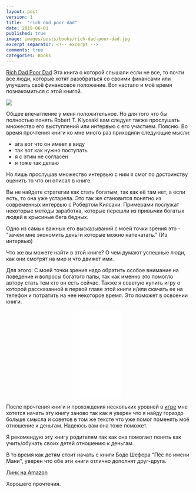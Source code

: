 ```yaml
---
layout: post
version: 1
title:  "rich dad poor dad"
date: 2019-06-01
published: true
image: images/posts/books/rich-dad-poor-dad.jpg
excerpt_separator: <!-- excerpt -->
comments: true
categories: Books
---
```


[Rich Dad Poor Dad](https://en.wikipedia.org/wiki/Rich_Dad_Poor_Dad)
Эта книга о которой слышали если не все, то почти все люди, которые хотят разобраться со своими финансами или улучшить своё финансовое положение.  Вот настало и моё время познакомиться с этой книгой. 

<!-- excerpt -->


<a target="_blank"  href="https://www.amazon.ca/gp/product/1612680194/ref=as_li_tl?ie=UTF8&camp=15121&creative=330641&creativeASIN=1612680194&linkCode=as2&tag=dlink01-20&linkId=ee56dec5c5a14488fca3a204ce6615ec"><img border="0" src="//ws-na.amazon-adsystem.com/widgets/q?_encoding=UTF8&MarketPlace=CA&ASIN=1612680194&ServiceVersion=20070822&ID=AsinImage&WS=1&Format=_SL250_&tag=dlink01-20" ></a><img src="//ir-ca.amazon-adsystem.com/e/ir?t=dlink01-20&l=am2&o=15&a=1612680194" width="1" height="1" border="0" alt="" style="border:none !important; margin:0px !important;" />
</div>

Общее впечатление у меня положительное. Но для того что бы полностью понять Robert T. Kiyosaki вам следует также прослушать множество его выступлений или интервью с его участием. Поясню. Во время прочтения книги ко мне много раз приходили следующие мысли:
- ага вот что он имеет в виду
- так вот как нужно поступать 
- я с этим не согласен 
- я тоже так делаю 

Но лишь прослушав множество интервью с ним я смог по достоинству оценить то что он описал в книге. 


Вы не найдете стратегии как стать богатым, так как её там нет, а если есть, то она уже устарела.  Это так же становится понятно из современных интервью с Робертом Киясаки. Примерами послужат некоторые методы заработка, которые перешли из привычки богатых людей в крысиные бега бедных. 


Одно из самых важных его высказываний с моей точки зрения это - "зачем мне экономить деньги которые можно напечатать."  (Из интервью)

Что же вы можете найти в этой книге?
О чем думают успешные люди, как они смотрят на мир и что движет ими.


Для этого: 
С моей точки зрения надо обратить особое внимание на поведение и вопросы богатого папы, так как именно это помогло автору стать тем кто он есть сейчас.  Также я советую купить игру о которой рассказанной в первой главе этой книги и/или скачать ее на телефон и потратить на нее некоторое время. Это поможет в освоении книги. 

<div style="text-align: center;">
<iframe style="width:120px;height:240px;" marginwidth="0" marginheight="0" scrolling="no" frameborder="0" src="//rcm-na.amazon-adsystem.com/e/cm?ref=tf_til&t=dlink01-20&m=amazon&o=15&p=8&l=as1&IS1=1&asins=B00313NCB2&linkId=114484e2c9d2579b1d4307a27b1a0dd3&bc1=ffffff&lt1=_top&fc1=333333&lc1=0066c0&bg1=ffffff&f=ifr">
</iframe>
</div>

После прочтения книги и прохождения нескольких уровней в [игре](https://www.amazon.ca/gp/product/B00313NCB2/ref=as_li_tl?ie=UTF8&camp=15121&creative=330641&creativeASIN=B00313NCB2&linkCode=as2&tag=dlink01-20&linkId=807bacea8fc072d8804741482c6f0a95) мне хотется начать эту книгу заново так как я уверен что я найду гораздо больше смысла и советов в том же тексте что уже помог поменять моё отношение к деньгам. Надеюсь вам она тоже поможет. 


Я рекомендую эту книгу родителям так как она помогает понять как учить/обучать своих детей отношению к деньгам. 


В то время как детям стоит начать с книги 
Бодо Шефера "Пёс по имени Мани", уверен что обе эти книги отлично дополнят друг-друга.


[Линк на Amazon](https://www.amazon.ca/gp/product/1612680194/ref=as_li_tl?ie=UTF8&camp=15121&creative=330641&creativeASIN=1612680194&linkCode=as2&tag=dlink01-20&linkId=d89cbac85066c56ae19d28fc827a070c)

Хорошего прочтения.
